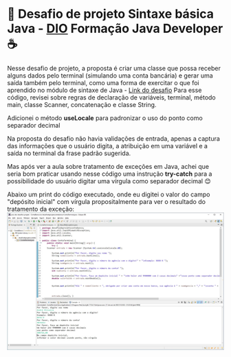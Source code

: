 # 🧩 Desafio de projeto Sintaxe básica Java - [DIO](https://web.dio.me/) Formação Java Developer ☕
Nesse desafio de projeto, a proposta é criar uma classe que possa receber alguns dados pelo terminal (simulando uma conta bancária) e gerar uma saída também pelo terminal, como uma forma de exercitar o que foi aprendido no módulo de sintaxe de Java - [Link do desafio](https://github.com/digitalinnovationone/trilha-java-basico/tree/main/desafios/sintaxe)
Para esse código, revisei sobre regras de declaração de variáveis, terminal, método main, classe Scanner, concatenação e classe String.

Adicionei o método **useLocale** para padronizar o uso do ponto como separador decimal

Na proposta do desafio não havia validações de entrada, apenas a captura das informações que o usuário digita, a atribuição em uma variável e a saída no terminal da frase padrão sugerida.

Mas após ver a aula sobre tratamento de exceções em Java, achei que seria bom praticar usando nesse código uma instrução **try-catch** para a possibilidade do usuário digitar uma vírgula como separador decimal  😊

Abaixo um print do código executado, onde eu digitei o valor do campo "depósito inicial" com vírgula propositalmente para ver o resultado do tratamento da exceção:
![](printdesafioContaBanco2.jpg)